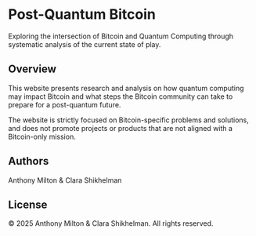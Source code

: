 # Post-Quantum Bitcoin

Exploring the intersection of Bitcoin and Quantum Computing through systematic analysis of the current state of play.

## Overview

This website presents research and analysis on how quantum computing may impact Bitcoin and what steps the Bitcoin
community can take to prepare for a post-quantum future.

The website is strictly focused on Bitcoin-specific problems and solutions, and does not promote projects or products
that are not aligned with a Bitcoin-only mission.

## Authors

Anthony Milton & Clara Shikhelman

## License

© 2025 Anthony Milton & Clara Shikhelman. All rights reserved.